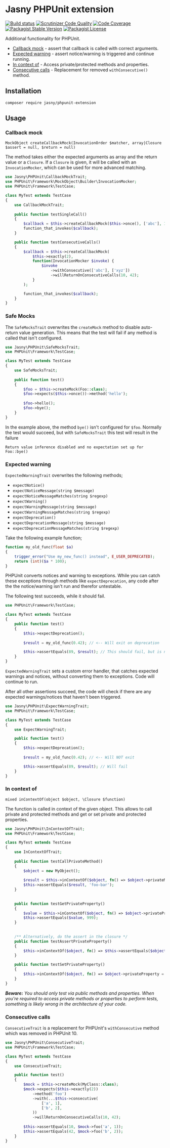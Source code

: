 Jasny PHPUnit extension
===

[![Build status](https://github.com/jasny/phpunit-extension/actions/workflows/php.yml/badge.svg)](https://github.com/jasny/phpunit-extension/actions/workflows/php.yml)
[![Scrutinizer Code Quality](https://scrutinizer-ci.com/g/jasny/phpunit-extension/badges/quality-score.png?b=master)](https://scrutinizer-ci.com/g/jasny/phpunit-extension/?branch=master)
[![Code Coverage](https://scrutinizer-ci.com/g/jasny/phpunit-extension/badges/coverage.png?b=master)](https://scrutinizer-ci.com/g/jasny/phpunit-extension/?branch=master)
[![Packagist Stable Version](https://img.shields.io/packagist/v/jasny/phpunit-extension.svg)](https://packagist.org/packages/jasny/phpunit-extension)
[![Packagist License](https://img.shields.io/packagist/l/jasny/phpunit-extension.svg)](https://packagist.org/packages/jasny/phpunit-extension)

Additional functionality for PHPUnit.

* [Callback mock](#callback-mock) - assert that callback is called with correct arguments.
* [Expected warning](#expected-warning) - assert notice/warning is triggered and continue running.
* [In context of](#in-context-of) - Access private/protected methods and properties.
* [Consecutive calls](#consecutive-calls) - Replacement for removed `withConsecutive()` method.

Installation
---

    composer require jasny/phpunit-extension

Usage
---

### Callback mock

    MockObject createCallbackMock(InvocationOrder $matcher, array|Closure $assert = null, $return = null)

The method takes either the expected arguments as array and the return value or a `Closure`. If a `Closure` is given,
it will be called with an `InvocationMocker`, which can be used for more advanced matching.

```php
use Jasny\PHPUnit\CallbackMockTrait;
use PHPUnit\Framework\MockObject\Builder\InvocationMocker;
use PHPUnit\Framework\TestCase;

class MyTest extends TestCase
{
    use CallbackMockTrait;
    
    public function testSingleCall()
    {
        $callback = $this->createCallbackMock($this->once(), ['abc'], 10);
        function_that_invokes($callback);
    }

    public function testConsecutiveCalls()
    {
        $callback = $this->createCallbackMock(
            $this->exactly(2),
            function(InvocationMocker $invoke) {
                $invoke
                    ->withConsecutive(['abc'], ['xyz'])
                    ->willReturnOnConsecutiveCalls(10, 42);
            }
        );

        function_that_invokes($callback);
    }
}
```

### Safe Mocks

The `SafeMocksTrait` overwrites the `createMock` method to disable auto-return value generation. This means that the
test will fail if any method is called that isn't configured. 

```php
use Jasny\PHPUnit\SafeMocksTrait;
use PHPUnit\Framework\TestCase;

class MyTest extends TestCase
{
    use SafeMocksTrait;
    
    public function test()
    {
        $foo = $this->createMock(Foo::class);
        $foo->expects($this->once())->method('hello');
    
        $foo->hello();
        $foo->bye();
    }
}
```

In the example above, the method `bye()` isn't configured for `$foo`. Normally the test would succeed, but with
`SafeMocksTrait` this test will result in the failure

    Return value inference disabled and no expectation set up for Foo::bye()

### Expected warning

`ExpectedWarningTrait` overwrites the following methods;

* `expectNotice()`
* `expectNoticeMessage(string $message)`
* `expectNoticeMessageMatches(string $regexp)` 
* `expectWarning()`
* `expectWarningMessage(string $message)`
* `expectWarningMessageMatches(string $regexp)` 
* `expectDeprecation()`
* `expectDeprecationMessage(string $message)`
* `expectDeprecationMessageMatches(string $regexp)`

Take the following example function;

```php
function my_old_func(float $a)
{
    trigger_error("Use my_new_func() instead", E_USER_DEPRECATED);
    return (int)($a * 100);
}
```

PHPUnit converts notices and warning to exceptions. While you can catch these exceptions through methods like
`expectDeprecation`, any code after the the notice/warning isn't run and therefor untestable.

The following test succeeds, while it should fail.

```php
use PHPUnit\Framework\TestCase;

class MyTest extends TestCase
{
    public function test()
    {
        $this->expectDeprecation();
    
        $result = my_old_func(0.42); // <-- Will exit on deprecation

        $this->assertEquals(89, $result); // This should fail, but is never executed
    }
}
```

`ExpectedWarningTrait` sets a custom error handler, that catches expected warnings and notices, without converting them
to exceptions. Code will continue to run.

After all other assertions succeed, the code will check if there are any expected warnings/notices that haven't been
triggered. 

```php
use Jasny\PHPUnit\ExpectWarningTrait;
use PHPUnit\Framework\TestCase;

class MyTest extends TestCase
{
    use ExpectWarningTrait;

    public function test()
    {
        $this->expectDeprecation();
    
        $result = my_old_func(0.42); // <-- Will NOT exit

        $this->assertEquals(89, $result); // Will fail
    }
}
```

### In context of

    mixed inContextOf(object $object, \Closure $function)

The function is called in context of the given object. This allows to call private and protected methods and get or set
private and protected properties.

```php
use Jasny\PHPUnit\InContextOfTrait;
use PHPUnit\Framework\TestCase;

class MyTest extends TestCase
{
    use InContextOfTrait;
    
    public function testCallPrivateMethod()
    {
        $object = new MyObject();
    
        $result = $this->inContextOf($object, fn() => $object->privateMethod('foo', 'bar'));
        $this->assertEquals($result, 'foo-bar');
    }
    
    
    public function testGetPrivateProperty()
    {
        $value = $this->inContextOf($object, fn() => $object->privateProperty);
        $this->assertEquals($value, 999);
    }
    
    
    /** Alternatively, do the assert in the closure */
    public function testAssertPrivateProperty()
    {
        $this->inContextOf($object, fn() => $this->assertEquals($object->privateProperty, 999));
    }

    public function testSetPrivateProperty()
    {
        $this->inContextOf($object, fn() => $object->privateProperty = 42);
    }
}
```

_**Beware:** You should only test via public methods and properties. When you're required to access private methods or
properties to perform tests, something is likely wrong in the architecture of your code._

### Consecutive calls

`ConsecutiveTrait` is a replacement for PHPUnit's `withConsecutive` method which was removed in PHPUnit 10.

```php
use Jasny\PHPUnit\ConsecutiveTrait;
use PHPUnit\Framework\TestCase;

class MyTest extends TestCase
{
    use ConsecutiveTrait;

    public function test()
    {
        $mock = $this->createMock(MyClass::class);
        $mock->expects($this->exactly(2))
            ->method('foo')
            ->with(...$this->consecutive(
                ['a', 1],
                ['b', 2],
            ))
            ->willReturnOnConsecutiveCalls(10, 42);
        
        $this->assertEquals(10, $mock->foo('a', 1));
        $this->assertEquals(42, $mock->foo('b', 2));
    }
}
```
